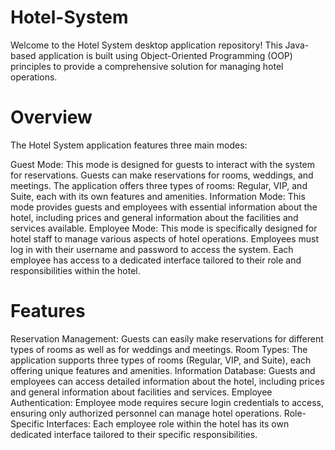 # Hotel-System

Welcome to the Hotel System desktop application repository! This Java-based application is built using Object-Oriented Programming (OOP) principles to provide a comprehensive solution for managing hotel operations.

# Overview
The Hotel System application features three main modes:

Guest Mode: This mode is designed for guests to interact with the system for reservations. Guests can make reservations for rooms, weddings, and meetings. The application offers three types of rooms: Regular, VIP, and Suite, each with its own features and amenities.
Information Mode: This mode provides guests and employees with essential information about the hotel, including prices and general information about the facilities and services available.
Employee Mode: This mode is specifically designed for hotel staff to manage various aspects of hotel operations. Employees must log in with their username and password to access the system. Each employee has access to a dedicated interface tailored to their role and responsibilities within the hotel.

# Features
Reservation Management: Guests can easily make reservations for different types of rooms as well as for weddings and meetings.
Room Types: The application supports three types of rooms (Regular, VIP, and Suite), each offering unique features and amenities.
Information Database: Guests and employees can access detailed information about the hotel, including prices and general information about facilities and services.
Employee Authentication: Employee mode requires secure login credentials to access, ensuring only authorized personnel can manage hotel operations.
Role-Specific Interfaces: Each employee role within the hotel has its own dedicated interface tailored to their specific responsibilities.
